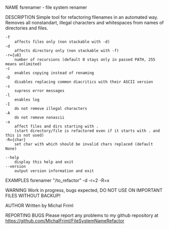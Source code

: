 NAME
    fsrenamer - file system renamer


DESCRIPTION
    Simple tool for refactoring filenames in an automated way.
    Removes all nonstandart, illegal characters and whitespaces from names of directories and files.

    -f 
        affects files only (non stackable with -d)
    -d 
        affects directory only (non stackable with -f)
    -r={u8}
        number of recursions (default 0 stays only in passed PATH, 255 means unlimited)
    -c 
        enables copying instead of renaming
    -D 
        disables replacing common diacritics with their ASCII version
    -s 
        supress error messages
    -l 
        enables log
    -I 
        do not remove illegal characters
    -A
        do not remove nonascii
    -a
        affect files and dirs starting with .
        (start directory/file is refactored even if it starts with . and this is not used)
    -R={char}
        set char with which should be invalid chars replaced (default None)

    --help 
        display this help and exit
    --version
        output version information and exit


EXAMPLES
    fsrenamer "/to_refactor" -d -r=2 -R=x


WARNING
    Work in progress, bugs expected,
    DO NOT USE ON IMPORTANT FILES WITHOUT BACKUP!


AUTHOR
    Written by Michal Friml


REPORTING BUGS
    Please report any problems to my github repository at https://github.com/MichalFriml/FileSystemNameRefactor